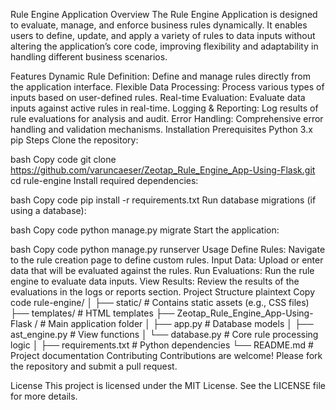 Rule Engine Application
Overview
The Rule Engine Application is designed to evaluate, manage, and enforce business rules dynamically. It enables users to define, update, and apply a variety of rules to data inputs without altering the application’s core code, improving flexibility and adaptability in handling different business scenarios.

Features
Dynamic Rule Definition: Define and manage rules directly from the application interface.
Flexible Data Processing: Process various types of inputs based on user-defined rules.
Real-time Evaluation: Evaluate data inputs against active rules in real-time.
Logging & Reporting: Log results of rule evaluations for analysis and audit.
Error Handling: Comprehensive error handling and validation mechanisms.
Installation
Prerequisites
Python 3.x
pip
Steps
Clone the repository:

bash
Copy code
git clone https://github.com/varuncaeser/Zeotap_Rule_Engine_App-Using-Flask.git
cd rule-engine
Install required dependencies:

bash
Copy code
pip install -r requirements.txt
Run database migrations (if using a database):

bash
Copy code
python manage.py migrate
Start the application:

bash
Copy code
python manage.py runserver
Usage
Define Rules: Navigate to the rule creation page to define custom rules.
Input Data: Upload or enter data that will be evaluated against the rules.
Run Evaluations: Run the rule engine to evaluate data inputs.
View Results: Review the results of the evaluations in the logs or reports section.
Project Structure
plaintext
Copy code
rule-engine/
│
├── static/                   # Contains static assets (e.g., CSS files)
├── templates/                # HTML templates
├── Zeotap_Rule_Engine_App-Using-Flask
/              # Main application folder
│   ├── app.py             # Database models
│   ├── ast_engine.py              # View functions
│   └── database.py               # Core rule processing logic
│
├── requirements.txt          # Python dependencies
└── README.md                 # Project documentation
Contributing
Contributions are welcome! Please fork the repository and submit a pull request.

License
This project is licensed under the MIT License. See the LICENSE file for more details.
